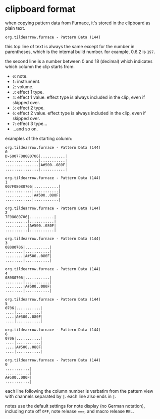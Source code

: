 # clipboard format

when copying pattern data from Furnace, it's stored in the clipboard as plain text.

```
org.tildearrow.furnace - Pattern Data (144)
```

this top line of text is always the same except for the number in parentheses, which is the internal build number. for example, 0.6.2 is `197`.

the second line is a number between 0 and 18 (decimal) which indicates which column the clip starts from.
- `0`: note.
- `1`: instrument.
- `2`: volume.
- `3`: effect 1 type.
- `4`: effect 1 value. effect type is always included in the clip, even if skipped over.
- `5`: effect 2 type.
- `6`: effect 2 value. effect type is always included in the clip, even if skipped over.
- `7`: effect 3 type...
- ...and so on.

examples of the starting column:

```
org.tildearrow.furnace - Pattern Data (144)
0
D-6007F08080706|...........|
...............|...........|
...............|A#500..080F|
...............|...........|
```

```
org.tildearrow.furnace - Pattern Data (144)
1
007F08080706|...........|
............|...........|
............|A#500..080F|
............|...........|
```

```
org.tildearrow.furnace - Pattern Data (144)
2
7F08080706|...........|
..........|...........|
..........|A#500..080F|
..........|...........|
```

```
org.tildearrow.furnace - Pattern Data (144)
3
08080706|...........|
........|...........|
........|A#500..080F|
........|...........|
```

```
org.tildearrow.furnace - Pattern Data (144)
4
08080706|...........|
........|...........|
........|A#500..080F|
........|...........|
```

```
org.tildearrow.furnace - Pattern Data (144)
5
0706|...........|
....|...........|
....|A#500..080F|
....|...........|
```

```
org.tildearrow.furnace - Pattern Data (144)
6
0706|...........|
....|...........|
....|A#500..080F|
....|...........|
```

```
org.tildearrow.furnace - Pattern Data (144)
0
...........|
...........|
A#500..080F|
...........|
```

each line following the column number is verbatim from the pattern view with channels separated by `|`. each line also ends in `|`.

notes use the default settings for note display (no German notation), including note off `OFF`, note release `===`, and macro release `REL`.
